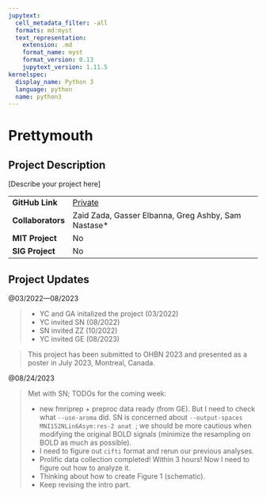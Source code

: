 ```yaml
---
jupytext:
  cell_metadata_filter: -all
  formats: md:myst
  text_representation:
    extension: .md
    format_name: myst
    format_version: 0.13
    jupytext_version: 1.11.5
kernelspec:
  display_name: Python 3
  language: python
  name: python3
---
```


# Prettymouth

## Project Description
[Describe your project here]

| | |
| -------------- | ----------------------------- |
| **GitHub Link**  | [Private](https://github.com/yibeichan/prettymouth) |
| **Collaborators**| Zaid Zada, Gasser Elbanna, Greg Ashby, Sam Nastase* |
| **MIT Project**  | No |
| **SIG Project**  | No |

## Project Updates

@03/2022—08/2023
> - YC and GA initalized the project (03/2022)
> - YC invited SN (08/2022)
> - SN invited ZZ (10/2022)
> - YC invited GE (08/2023)

> This project has been submitted to OHBN 2023 and presented as a poster in July 2023, Montreal, Canada.


@08/24/2023
> Met with SN; TODOs for the coming week:
> - new fmriprep + preproc data ready (from GE). But I need to check what `--use-aroma` did. SN is concerned about `--output-spaces MNI152NLin6Asym:res-2 anat `; we should be more cautious when modifying the original BOLD signals (minimize the resampling on BOLD as much as possible).
> - I need to figure out `cifti` format and rerun our previous analyses.
> - Prolific data collection completed! Within 3 hours! Now I need to figure out how to analyze it.
> - Thinking about how to create Figure 1 (schematic).
> - Keep revising the intro part.
